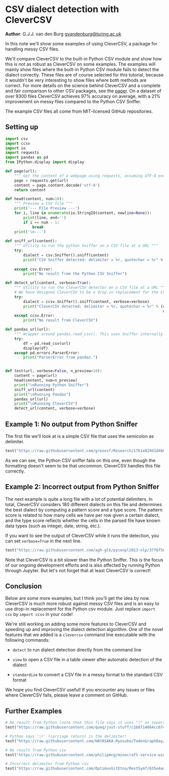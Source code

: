 # CSV dialect detection with CleverCSV

**Author**: G.J.J. van den Burg <gvandenburg@turing.ac.uk>

In this note we'll show some examples of using CleverCSV, a package for 
handling messy CSV files. 

We'll compare CleverCSV to the built-in Python CSV module and show how this is 
not as robust as CleverCSV on some examples. The examples will mainly show 
files where the built-in Python CSV module fails to detect the dialect 
correctly. These files are of course selected for this tutorial, because it 
wouldn't be very interesting to show files where both methods are correct. For 
more details on the science behind CleverCSV and a complete and fair 
comparison to other CSV packages, see the 
[paper](https://arxiv.org/abs/1811.11242). On a dataset of over 9300 files 
CleverCSV achieves 97% accuracy on average, with a 21% improvement on messy 
files compared to the Python CSV Sniffer.

The example CSV files all come from MIT-licensed GitHub repositories.


## Setting up


```python
import csv
import ccsv
import io
import requests
import pandas as pd
from IPython.display import display

def page(url):
    """ Get the content of a webpage using requests, assuming UTF-8 encoding """
    page = requests.get(url)
    content = page.content.decode('utf-8')
    return content

def head(content, num=10):
    """ Preview a CSV file """
    print('--- File Preview ---')
    for i, line in enumerate(io.StringIO(content, newline=None)):
        print(line, end='')
        if i == num - 1:
            break
    print('\n---')
 
def sniff_url(content):
    """ Utility to run the python Sniffer on a CSV file at a URL """
    try:
        dialect = csv.Sniffer().sniff(content)
        print("CSV Sniffer detected: delimiter = %r, quotechar = %r" % (dialect.delimiter,
                                                                        dialect.quotechar))
    except csv.Error:
        print("No result from the Python CSV Sniffer")

def detect_url(content, verbose=True):
    """ Utility to run the CleverCSV detector on a CSV file at a URL """
    # We have designed CleverCSV to be a drop-in replacement for the CSV module
    try:
        dialect = ccsv.Sniffer().sniff(content, verbose=verbose)
        print("CleverCSV detected: delimiter = %r, quotechar = %r" % (dialect.delimiter, 
                                                                      dialect.quotechar))
    except ccsv.Error:
        print("No result from CleverCSV")

def pandas_url(url):
    """ Wrapper around pandas.read_csv(). This uses Sniffer internally. """
    try:
        df = pd.read_csv(url)
        display(df)
    except pd.errors.ParserError:
        print("ParserError from pandas.")


def test(url, verbose=False, n_preview=10):
    content = page(url)
    head(content, num=n_preview)
    print("\nRunning Python Sniffer")
    sniff_url(content)
    print("\nRunning Pandas")
    pandas_url(url)
    print("\nRunning CleverCSV")
    detect_url(content, verbose=verbose)
```

## Example 1: No output from Python Sniffer

The first file we'll look at is a simple CSV file that uses the semicolon as delimiter. 


```python
test("https://raw.githubusercontent.com/grezesf/Research/17b1e829d1d4b8954661270bd8b099e74bb45ce7/Reservoirs/Task0_Replication/code/preprocessing/factors.csv")
```

As we can see, the Python CSV sniffer fails on this one, even though the 
formatting doesn't seem to be that uncommon. CleverCSV handles this file 
correctly.

## Example 2: Incorrect output from Python Sniffer

The next example is quite a long file with a lot of potential delimiters. In 
total, CleverCSV considers 180 different dialects on this file and determines 
the best dialect by computing a pattern score and a type score. The pattern 
score is related to how many cells we have per row given a certain dialect, 
and the type score reflects whether the cells in the parsed file have known 
data types (such as integer, date, string, etc.). 

If you want to see the output of CleverCSV while it runs the detection, you 
can set ``verbose=True`` in the next line.

```python
test("https://raw.githubusercontent.com/agh-glk/pyconpl2013-nlp/37f6f50a45fc31c1a5ad25010fff681a8ce645b8/gsm.csv", verbose=False)
```

Note that CleverCSV is a bit slower than the Python Sniffer. This is the focus 
of our ongoing development efforts and is also affected by running Python 
through Jupyter. But let's not forget that at least CleverCSV is correct!

## Conclusion

Below are some more examples, but I think you'll get the idea by now. 
CleverCSV is much more robust against messy CSV files and is an easy to use 
drop-in replacement for the Python csv module. Just replace ``import csv`` by 
``import ccsv`` in your code!

We're still working on adding some more features to CleverCSV and speeding up 
and improving the dialect detection algorithm. One of the novel features that 
we added is a ``clevercsv`` command line executable with the following 
commands:

- ``detect`` to run dialect detection directly from the command line

- ``view`` to open a CSV file in a table viewer after automatic detection of 
  the dialect

- ``standardize`` to convert a CSV file in a messy format to the standard CSV 
  format


We hope you find CleverCSV useful! If you encounter any issues or files where 
CleverCSV fails, please leave a comment on GitHub.

## Further Examples


```python
# No result from Python (note that this file says it uses "|" as separator, but actually uses ","!)
test("https://raw.githubusercontent.com/queq/just-stuff/c1b8714664cc674e1fc685bd957eac548d636a43/pov/TopFixed/build/project_r_pad.csv", n_preview=20)
```

```python
# Python says '\r' (carriage return) is the delimiter!
test("https://raw.githubusercontent.com/HAYASAKA-Ryosuke/TodenGraphDay/8f052219d037edabebd488e5f6dc2ddbe8367dc1/juyo-j.csv")
```

```python
# No result from Python csv
test("https://raw.githubusercontent.com/philipmcg/minecraft-service-windows/774892ff0c27a76b6db20ba3750149c19b7a3351/MinecraftService/MinecraftService/gcsv_sample.csv")
```

```python
# Incorrect delimiter from Python csv
test("https://raw.githubusercontent.com/OptimusGitEtna/RestSymf/635e4ad8a288cde64b306126c986213de71a4f4a/Python-3.4.2/Doc/tools/sphinxext/susp-ignored.csv")
```
